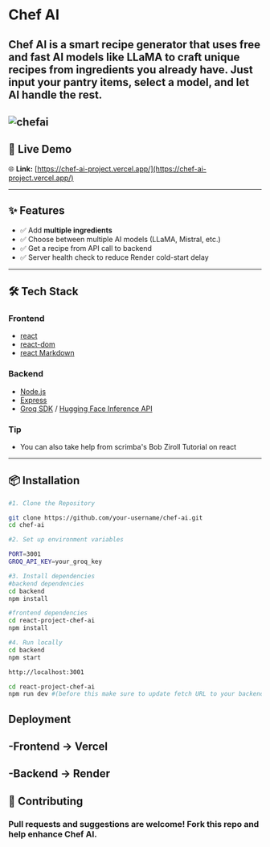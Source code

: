 # Chef AI

**Chef AI** is a smart recipe generator that uses free and fast AI models like LLaMA to craft unique recipes from ingredients you already have. Just input your pantry items, select a model, and let AI handle the rest.
---
![chefai](https://github.com/user-attachments/assets/82411dd3-3251-4423-9fd3-090438c935bc)
---

## 🚀 Live Demo

🌐 **Link:** [https://chef-ai-project.vercel.app/](https://chef-ai-project.vercel.app/)  

---

## ✨ Features

- ✅ Add **multiple ingredients** 
- ✅ Choose between multiple AI models (LLaMA, Mistral, etc.)
- ✅ Get a recipe from API call to backend
- ✅ Server health check to reduce Render cold-start delay
---

## 🛠️ Tech Stack

### Frontend
- [react](https://reactjs.org/)
- [react-dom](https://www.npmjs.com/package/react-dom)
- [react Markdown](https://github.com/remarkjs/react-markdown)

### Backend
- [Node.js](https://nodejs.org/)
- [Express](https://expressjs.com/)
- [Groq SDK](https://www.groq.com/) / [Hugging Face Inference API](https://huggingface.co/inference)

### Tip
- You can also take help from scrimba's Bob Ziroll Tutorial on react

---

## 📦 Installation


``` bash
#1. Clone the Repository

git clone https://github.com/your-username/chef-ai.git
cd chef-ai

#2. Set up environment variables

PORT=3001
GROQ_API_KEY=your_groq_key

#3. Install dependencies
#backend dependencies
cd backend
npm install

#frontend dependencies
cd react-project-chef-ai
npm install

#4. Run locally
cd backend
npm start

http://localhost:3001

cd react-project-chef-ai
npm run dev #(before this make sure to update fetch URL to your backend URL)
```

## Deployment

-Frontend -> Vercel
---
-Backend -> Render
---

## 🤝 Contributing
### Pull requests and suggestions are welcome! Fork this repo and help enhance Chef AI.

